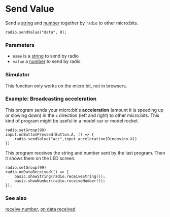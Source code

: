 # Send Value

Send a [string]() and [number]() together by ``radio`` to other micro:bits.

```sig
radio.sendValue("data", 0);
```

### Parameters

* ``name`` is a [string](/reference/types/string) to send by radio
* ``value`` a [number](/reference/types/number) to send by radio

### Simulator

This function only works on the micro:bit, not in browsers.

### Example: Broadcasting acceleration

This program sends your micro:bit's **acceleration** (amount it is
speeding up or slowing down) in the `x` direction (left and right) to
other micro:bits. This kind of program might be useful in a model car
or model rocket.

```blocks
radio.setGroup(99)
input.onButtonPressed(Button.A, () => {
    radio.sendValue("acc",input.acceleration(Dimension.X))
})
```

This program receives the string and number sent by the last program.
Then it shows them on the LED screen.

```blocks
radio.setGroup(99)
radio.onDataReceived(() => {
	basic.showString(radio.receiveString());
    basic.showNumber(radio.receiveNumber());
});
```

### See also

[receive number](/reference/radio/receive-number), [on data received](/reference/radio/on-data-received)

